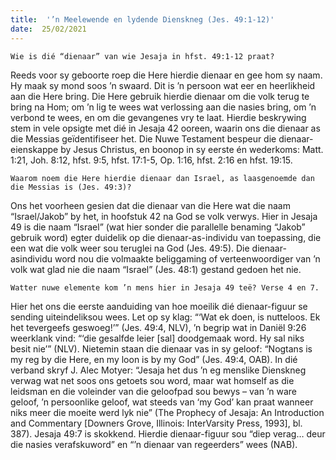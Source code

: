 ```yaml
---
title:  '’n Meelewende en lydende Dienskneg (Jes. 49:1-12)'
date:  25/02/2021
---
```


`Wie is dié “dienaar” van wie Jesaja in hfst. 49:1-12 praat?`

Reeds voor sy geboorte roep die Here hierdie dienaar en gee hom sy naam. Hy maak sy mond soos ’n swaard. Dit is ’n persoon wat eer en heerlikheid aan die Here bring. Die Here gebruik hierdie dienaar om die volk terug te bring na Hom; om ’n lig te wees wat verlossing aan die nasies bring, om ’n verbond te wees, en om die gevangenes vry te laat. Hierdie beskrywing stem in vele opsigte met dié in Jesaja 42 ooreen, waarin ons die dienaar as die Messias geïdentifiseer het. Die Nuwe Testament bespeur die dienaar-eienskappe by Jesus Christus, en boonop in sy eerste én wederkoms: Matt. 1:21, Joh. 8:12, hfst. 9:5, hfst. 17:1-5, Op. 1:16, hfst. 2:16 en hfst. 19:15.

`Waarom noem die Here hierdie dienaar dan Israel, as laasgenoemde dan die Messias is (Jes. 49:3)?`

Ons het voorheen gesien dat die dienaar van die Here wat die naam “Israel/Jakob” by het, in hoofstuk 42 na God se volk verwys. Hier in Jesaja 49 is die naam “Israel” (wat hier sonder die parallelle benaming “Jakob” gebruik word) egter duidelik op die dienaar-as-individu van toepassing, die een wat die volk weer sou teruglei na God (Jes. 49:5). Die dienaar-asindividu word nou die volmaakte beliggaming of verteenwoordiger van ’n volk wat glad nie die naam “Israel” (Jes. 48:1) gestand gedoen het nie.

`Watter nuwe elemente kom ’n mens hier in Jesaja 49 teë? Verse 4 en 7.`

Hier het ons die eerste aanduiding van hoe moeilik dié dienaar-figuur se sending uiteindeliksou wees. Let op sy klag: “‘Wat ek doen, is nutteloos. Ek het tevergeefs geswoeg!’” (Jes. 49:4, NLV), ’n begrip wat in Daniël 9:26 weerklank vind: “‘die gesalfde leier [sal] doodgemaak word. Hy sal niks besit nie’” (NLV). Nietemin staan die dienaar vas in sy geloof: “Nogtans is my reg by die Here, en my loon is by my God” (Jes. 49:4, OAB). In dié verband skryf J. Alec Motyer: “Jesaja het dus ’n eg menslike Dienskneg verwag wat net soos ons getoets sou word, maar wat homself as die leidsman en die voleinder van die geloofpad sou bewys – van ’n ware geloof, ’n persoonlike geloof, wat steeds van ‘my God’ kan praat wanneer niks meer die moeite werd lyk nie” (The Prophecy of Jesaja: An Introduction and Commentary [Downers Grove, Illinois: InterVarsity Press, 1993], bl. 387). Jesaja 49:7 is skokkend. Hierdie dienaar-figuur sou “diep verag… deur die nasies verafskuword” en “’n dienaar van regeerders” wees (NAB).